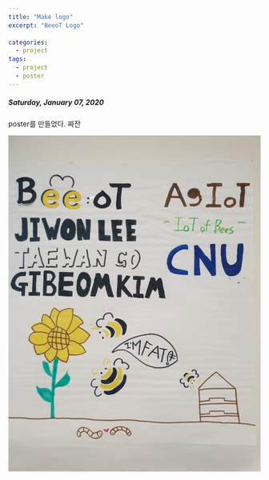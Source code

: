 ```yaml
---
title: "Make logo"
excerpt: "BeeoT Logo"

categories:
  - project
tags:
  - project
  - poster
---
```


##### Saturday, January 07, 2020

poster를 만들었다. 짜잔

![](https://raw.githubusercontent.com/beeot/beeot.github.io/master/_docs/project/beeot_poster.jpg)
